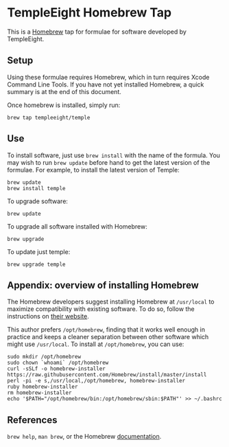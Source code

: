 TempleEight Homebrew Tap
=====================

This is a [Homebrew][brew] tap for formulae for software developed by TempleEight.


Setup
-----

Using these formulae requires Homebrew, which in turn requires Xcode Command Line Tools. If you
have not yet installed Homebrew, a quick summary is at the end of this
document.

Once homebrew is installed, simply run:

    brew tap templeeight/temple


Use
---

To install software, just use `brew install` with the name of the formula. You
may wish to run `brew update` before hand to get the latest version of the
formulae. For example, to install the latest version of Temple:

    brew update
    brew install temple

To upgrade software:

    brew update

To upgrade all software installed with Homebrew:

    brew upgrade 

To update just temple:

    brew upgrade temple  


Appendix: overview of installing Homebrew
-----------------------------------------

The Homebrew developers suggest installing Homebrew at `/usr/local` to maximize
compatibility with existing software. To do so, follow the instructions on
[their website][brew].

This author prefers `/opt/homebrew`, finding that it works well enough in
practice and keeps a cleaner separation between other software which might use
`/usr/local`. To install at `/opt/homebrew`, you can use:

    sudo mkdir /opt/homebrew
    sudo chown `whoami` /opt/homebrew
    curl -sSLf -o homebrew-installer https://raw.githubusercontent.com/Homebrew/install/master/install
    perl -pi -e s,/usr/local,/opt/homebrew, homebrew-installer
    ruby homebrew-installer
    rm homebrew-installer
    echo '$PATH="/opt/homebrew/bin:/opt/homebrew/sbin:$PATH"' >> ~/.bashrc


References
----------
`brew help`, `man brew`, or the Homebrew [documentation][].

[brew]: http://brew.sh/
[style]: https://github.com/Homebrew/homebrew/blob/master/share/doc/homebrew/Formula-Cookbook.md
[documentation]: https://github.com/Homebrew/brew/blob/master/docs/README.md

